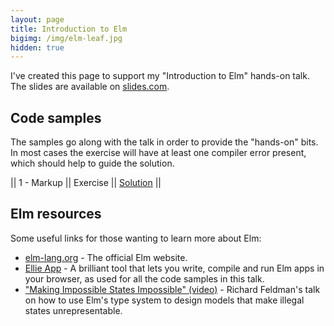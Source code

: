 ```yaml
---
layout: page
title: Introduction to Elm
bigimg: /img/elm-leaf.jpg
hidden: true
---
```


I've created this page to support my "Introduction to Elm" hands-on talk. The slides are available on [slides.com](http://slides.com/morcs/introduction-to-elm).

## Code samples

The samples go along with the talk in order to provide the "hands-on" bits. In most cases the exercise will have at least one compiler error present, which should help to guide the solution.

|| 1 - Markup || Exercise || [Solution](https://ellie-app.com/mwRph7znwa1/1) ||

## Elm resources

Some useful links for those wanting to learn more about Elm:

* [elm-lang.org](http://elm-lang.org/) - The official Elm website.
* [Ellie App](https://ellie-app.com/) - A brilliant tool that lets you write, compile and run Elm apps in your browser, as used for all the code samples in this talk.
* ["Making Impossible States Impossible" (video)](https://www.youtube.com/watch?v=IcgmSRJHu_8) - Richard Feldman's talk on how to use Elm's type system to design models that make illegal states unrepresentable.
